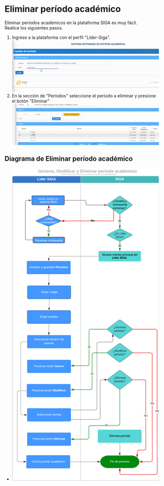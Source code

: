 # **Eliminar período académico**
Eliminar períodos académicos en la plataforma SIGA es muy fácil.  
Realice los siguientes pasos.  
1. Ingrese a la plataforma con el perfil "Líder-Siga".   
![ELIPER](ELIPER1.gif)
2. En la sección de "Períodos" seleccione el período a eliminar y presione el botón "Eliminar" 
 ![ELIPER2](ELIPER2.gif)
 ## **Diagrama de Eliminar período académico**
* ![Diagrama2](19Asta23Generar%2C%20Modificar%20y%20Eliminar%20periodo%20academico.png)  
